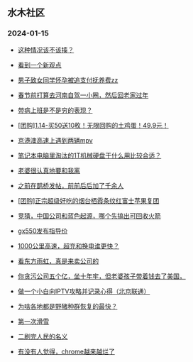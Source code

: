 ## 水木社区 
### 2024-01-15

+ [这种情况该不该揍？](https://www.mysmth.net/nForum/article/ChildEducation/2338008)

+ [看到一个新观点](https://www.mysmth.net/nForum/article/GreenAuto/1453722)

+ [男子致女同学怀孕被追支付抚养费zz](https://www.mysmth.net/nForum/article/FamilyLife/1766582971)

+ [春节前打算去河南自驾一小圈，然后回老家过年](https://www.mysmth.net/nForum/article/AutoTravel/13647634)

+ [带病上班是不是穷的表现？](https://www.mysmth.net/nForum/article/WorkLife/3487062)

+ [[团购]1.14-买50送10枚！无限回购的土鸡蛋！49.9元！](https://www.mysmth.net/nForum/article/ADAgent_TG/1315965)

+ [京港澳高速上遇到两辆mpv](https://www.mysmth.net/nForum/article/AutoWorld/1944763789)

+ [笔记本电脑里淘汰的1T机械硬盘干什么用比较合适？](https://www.mysmth.net/nForum/article/CompMarket/544312267)

+ [老婆很认真地要和我离](https://www.mysmth.net/nForum/article/Divorce/2061020)

+ [之前在鹊桥发帖，前前后后加了千余人](https://www.mysmth.net/nForum/article/Love/6277961)

+ [[团购]正宗超级好吃的烟台栖霞条纹红富士苹果复团](https://www.mysmth.net/nForum/article/ADAgent_TG/1315729)

+ [竞猜，中国公司和蓝色起源，哪个先搞出可回收火箭](https://www.mysmth.net/nForum/article/Aero/421941)

+ [gx550发布指导价](https://www.mysmth.net/nForum/article/AutoWorld/1944764062)

+ [1000公里高速，超充和换电谁更快？](https://www.mysmth.net/nForum/article/GreenAuto/1452845)

+ [看东方雨虹，真是来卖公司的](https://www.mysmth.net/nForum/article/Stock/10750833)

+ [你贪污公司五个亿，坐十年牢，但老婆孩子带着钱去了美国，](https://www.mysmth.net/nForum/article/WorkLife/3489332)

+ [做一个小白向IPTV攻略并记录心得（北京联通）](https://www.mysmth.net/nForum/article/DigiHome/1257086)

+ [为啥各地都是野猪种群恢复的最快？](https://www.mysmth.net/nForum/article/Geography/567409)

+ [第一次滑雪](https://www.mysmth.net/nForum/article/Age/20332278)

+ [二刷完人民的名义](https://www.mysmth.net/nForum/article/TV/1670633)

+ [有没有人觉得，chrome越来越烂了](https://www.mysmth.net/nForum/article/ITExpress/2513936)

